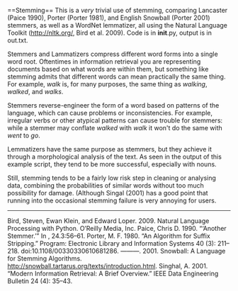 ==Stemming==
This is a *very* trivial use of stemming, comparing Lancaster (Paice 1990), Porter (Porter 1981), and English Snowball (Porter 2001) stemmers, as well as a WordNet lemmatizer, all using the Natural Language Toolkit (http://nltk.org/, Bird et al. 2009). Code is in __init__.py, output is in out.txt. 

Stemmers and Lammatizers compress different word forms into a single word root. Oftentimes in information retrieval you are representing documents based on what words are within them, but something like stemming admits that different words can mean practically the same thing. For example, *walk* is, for many purposes, the same thing as *walking*, *walked*, and *walks*.

Stemmers reverse-engineer the form of a word based on patterns of the language, which can cause problems or inconsistencies. For example, irregular verbs or other atypical patterns can cause trouble for stemmers: while a stemmer may conflate *walked* with *walk* it won't do the same with *went* to *go*. 

Lemmatizers have the same purpose as stemmers, but they achieve it through a morphological analysis of the text. As seen in the output of this example script, they tend to be more successful, especially with nouns. 

Still, stemming tends to be a fairly low risk step in cleaning or analysing data, combining the probabilities of similar words without too much possibility for damage. (Although Singal (2001) has a good point that running into the occasional stemming failure is very annoying for users.

---
Bird, Steven, Ewan Klein, and Edward Loper. 2009. Natural Language Processing with Python. O’Reilly Media, Inc.
Paice, Chris D. 1990. “‘Another Stemmer.’” In , 24.3:56–61.
Porter, M. F. 1980. “An Algorithm for Suffix Stripping.” Program: Electronic Library and Information Systems 40 (3): 211–218. doi:10.1108/00330330610681286.
 ———. 2001. Snowball: A Language for Stemming Algorithms. http://snowball.tartarus.org/texts/introduction.html.
Singhal, A. 2001. “Modern Information Retrieval: A Brief Overview.” IEEE Data Engineering Bulletin 24 (4): 35–43.
